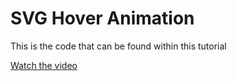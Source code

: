 # SVG Hover Animation

This is the code that can be found within this tutorial

[Watch the video](https://youtu.be/KKQQn_lDuVQ?si=44Eir01RVUmvWLx8)
